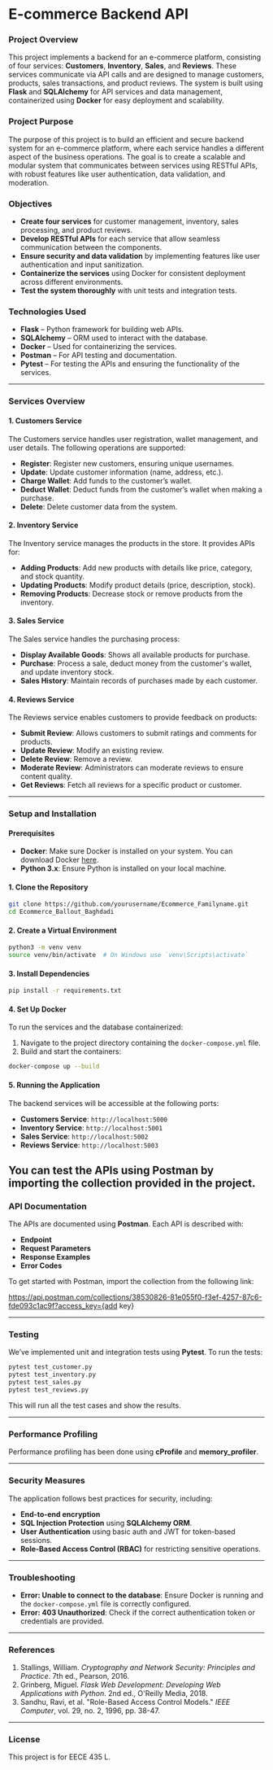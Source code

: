 
# E-commerce Backend API

### Project Overview

This project implements a backend for an e-commerce platform, consisting of four services: **Customers**, **Inventory**, **Sales**, and **Reviews**. These services communicate via API calls and are designed to manage customers, products, sales transactions, and product reviews. The system is built using **Flask** and **SQLAlchemy** for API services and data management, containerized using **Docker** for easy deployment and scalability.

### Project Purpose

The purpose of this project is to build an efficient and secure backend system for an e-commerce platform, where each service handles a different aspect of the business operations. The goal is to create a scalable and modular system that communicates between services using RESTful APIs, with robust features like user authentication, data validation, and moderation.

### Objectives

- **Create four services** for customer management, inventory, sales processing, and product reviews.
- **Develop RESTful APIs** for each service that allow seamless communication between the components.
- **Ensure security and data validation** by implementing features like user authentication and input sanitization.
- **Containerize the services** using Docker for consistent deployment across different environments.
- **Test the system thoroughly** with unit tests and integration tests.

### Technologies Used

- **Flask** – Python framework for building web APIs.
- **SQLAlchemy** – ORM used to interact with the database.
- **Docker** – Used for containerizing the services.
- **Postman** – For API testing and documentation.
- **Pytest** – For testing the APIs and ensuring the functionality of the services.
---

### Services Overview

#### 1. Customers Service

The Customers service handles user registration, wallet management, and user details. The following operations are supported:
- **Register**: Register new customers, ensuring unique usernames.
- **Update**: Update customer information (name, address, etc.).
- **Charge Wallet**: Add funds to the customer’s wallet.
- **Deduct Wallet**: Deduct funds from the customer’s wallet when making a purchase.
- **Delete**: Delete customer data from the system.

#### 2. Inventory Service

The Inventory service manages the products in the store. It provides APIs for:
- **Adding Products**: Add new products with details like price, category, and stock quantity.
- **Updating Products**: Modify product details (price, description, stock).
- **Removing Products**: Decrease stock or remove products from the inventory.

#### 3. Sales Service

The Sales service handles the purchasing process:
- **Display Available Goods**: Shows all available products for purchase.
- **Purchase**: Process a sale, deduct money from the customer's wallet, and update inventory stock.
- **Sales History**: Maintain records of purchases made by each customer.

#### 4. Reviews Service

The Reviews service enables customers to provide feedback on products:
- **Submit Review**: Allows customers to submit ratings and comments for products.
- **Update Review**: Modify an existing review.
- **Delete Review**: Remove a review.
- **Moderate Review**: Administrators can moderate reviews to ensure content quality.
- **Get Reviews**: Fetch all reviews for a specific product or customer.

---

### Setup and Installation

#### Prerequisites

- **Docker**: Make sure Docker is installed on your system. You can download Docker [here](https://www.docker.com/products/docker-desktop).
- **Python 3.x**: Ensure Python is installed on your local machine.

#### 1. Clone the Repository

```bash
git clone https://github.com/yourusername/Ecommerce_Familyname.git
cd Ecommerce_Ballout_Baghdadi
```

#### 2. Create a Virtual Environment

```bash
python3 -m venv venv
source venv/bin/activate  # On Windows use `venv\Scripts\activate`
```

#### 3. Install Dependencies

```bash
pip install -r requirements.txt
```

#### 4. Set Up Docker

To run the services and the database containerized:

1. Navigate to the project directory containing the `docker-compose.yml` file.
2. Build and start the containers:

```bash
docker-compose up --build
```

#### 5. Running the Application

The backend services will be accessible at the following ports:
- **Customers Service**: `http://localhost:5000`
- **Inventory Service**: `http://localhost:5001`
- **Sales Service**: `http://localhost:5002`
- **Reviews Service**: `http://localhost:5003`

You can test the APIs using **Postman** by importing the collection provided in the project.
---

### API Documentation

The APIs are documented using **Postman**. Each API is described with:
- **Endpoint**
- **Request Parameters**
- **Response Examples**
- **Error Codes**

To get started with Postman, import the collection from the following link:

https://api.postman.com/collections/38530826-81e055f0-f3ef-4257-87c6-fde093c1ac9f?access_key={add key}

---

### Testing

We’ve implemented unit and integration tests using **Pytest**. To run the tests:

```bash
pytest test_customer.py
pytest test_inventory.py
pytest test_sales.py
pytest test_reviews.py
```

This will run all the test cases and show the results.

---

### Performance Profiling

Performance profiling has been done using **cProfile** and **memory_profiler**.

---

### Security Measures

The application follows best practices for security, including:
- **End-to-end encryption** 
- **SQL Injection Protection** using **SQLAlchemy ORM**.
- **User Authentication** using basic auth and JWT for token-based sessions.
- **Role-Based Access Control (RBAC)** for restricting sensitive operations.


---

### Troubleshooting

- **Error: Unable to connect to the database**: Ensure Docker is running and the `docker-compose.yml` file is correctly configured.
- **Error: 403 Unauthorized**: Check if the correct authentication token or credentials are provided.

---

### References

1. Stallings, William. *Cryptography and Network Security: Principles and Practice*. 7th ed., Pearson, 2016.
2. Grinberg, Miguel. *Flask Web Development: Developing Web Applications with Python*. 2nd ed., O'Reilly Media, 2018.
3. Sandhu, Ravi, et al. "Role-Based Access Control Models." *IEEE Computer*, vol. 29, no. 2, 1996, pp. 38-47.

---

### License

This project is for EECE 435 L.

